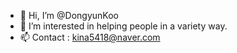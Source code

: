 - 👋 Hi, I’m @DongyunKoo
- 👀 I’m interested in helping people in a variety way.
- 📫 Contact : kina5418@naver.com
